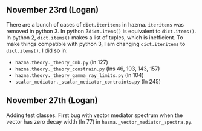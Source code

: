 November 23rd (Logan)
---------------------
There are a bunch of cases of `dict.iteritems` in hazma. `iteritems` was removed in python 3. In python 3`dict.items()` is equivalent to `dict.items()`. In python 2, `dict.items()` makes a list of tuples, which is inefficient. To make things compatible with python 3, I am changing `dict.iteritems` to `dict.items()`. I did so in: 
- `hazma.theory._theory_cmb.py` (ln 127)
- `hazma.theory._theory_constrain.py` (lns 46, 103, 143, 157)
- `hazma.theory._theory_gamma_ray_limits.py` (ln 104)
- `scalar_mediator._scalar_mediator_contraints.py` (ln 245)

November 27th (Logan)
---------------------
Adding test classes. First bug with vector mediator spectrum when the vector has zero decay width (ln 77) in `hazma._vector_mediator_spectra.py`.
